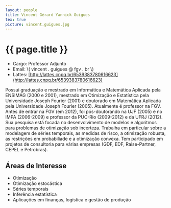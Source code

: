 ```yaml
---
layout: people
title: Vincent Gérard Yannick Guigues
tex: true
picture: vincent.guigues.jpg
---
```


# {{ page.title }}

- Cargo: Professor Adjunto
- Email: \\( vincent . guigues @ fgv . br \\)
- Lattes: [http://lattes.cnpq.br/6539383780616623](http://lattes.cnpq.br/6539383780616623)

Possui graduação e mestrado em Informática e Matemática Aplicada pela
ENSIMAG (2000 e 2001), mestrado em Otimização e Estatística pela
Universidade Joseph Fourier (2001) e doutorado em Matemática Aplicada
pela Universidade Joseph Fourier (2005).  Atualmente é professor na
FGV.  Antes de entrar na FGV (em 2012), foi pós-doutorando na UJF
(2005) e no IMPA (2006-2009) e professor da PUC-Rio (2009-2012) e da
UFRJ (2012). Sua pesquisa está focada no desenvolvimento de modelos e
algoritmos para problemas de otimização sob incerteza. Trabalha em
particular sobre a modelagem de séries temporais, as medidas de risco,
a otimização robusta, as restrições em probabiliade e a otimização
convexa.  Tem participado em projetos de consultoria para várias
empresas (GDF, EDF, Raise-Partner, CEPEL e Petrobras).

## Áreas de Interesse

- Otimização
- Otimização estocástica
- Séries temporais
- Inferência estatística
- Aplicações em finanças, logística e gestão de produção
